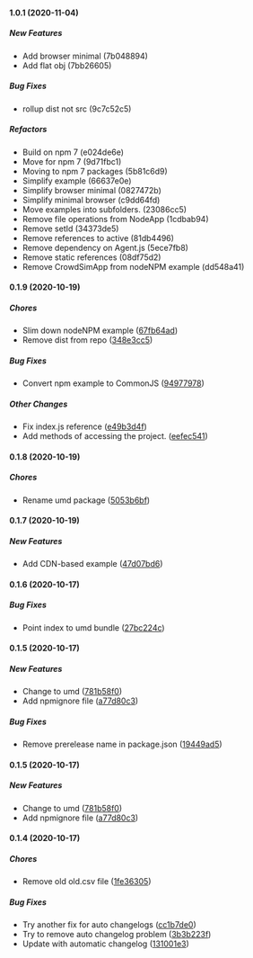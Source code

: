 #### 1.0.1 (2020-11-04)

##### New Features

*  Add browser minimal (7b048894)
*  Add flat obj (7bb26605)

##### Bug Fixes

*  rollup dist not src (9c7c52c5)

##### Refactors

*  Build on npm 7 (e024de6e)
*  Move for npm 7 (9d71fbc1)
*  Moving to npm 7 packages (5b81c6d9)
*  Simplify example (66637e0e)
*  Simplify browser minimal (0827472b)
*  Simplify minimal browser (c9dd64fd)
*  Move examples into subfolders. (23086cc5)
*  Remove file operations from NodeApp (1cdbab94)
*  Remove setId (34373de5)
*  Remove references to active (81db4496)
*  Remove dependency on Agent.js (5ece7fb8)
*  Remove static references (08df75d2)
*  Remove CrowdSimApp from nodeNPM example (dd548a41)

#### 0.1.9 (2020-10-19)

##### Chores

*  Slim down nodeNPM example ([67fb64ad](https://github.com/crowdedjs/crowded/commit/67fb64ad68bb1ce65edde921b8c1d029cdcd8ac0))
*  Remove dist from repo ([348e3cc5](https://github.com/crowdedjs/crowded/commit/348e3cc5ee81caa4c189d06844105ec159459213))

##### Bug Fixes

*  Convert npm example to CommonJS ([94977978](https://github.com/crowdedjs/crowded/commit/949779786ebd3041d9325a1bb9f161c5bde5c5e7))

##### Other Changes

*  Fix index.js reference ([e49b3d4f](https://github.com/crowdedjs/crowded/commit/e49b3d4f7ce65b1e77371a747d6b1674c235a1a0))
*  Add methods of accessing the project. ([eefec541](https://github.com/crowdedjs/crowded/commit/eefec5413bc7e2a03ff3ad9052a27e7a8fc5d324))

#### 0.1.8 (2020-10-19)

##### Chores

*  Rename umd package ([5053b6bf](https://github.com/ricksteam/recastdetourjs/commit/5053b6bf74487db1230e163d6926a55558d54e64))

#### 0.1.7 (2020-10-19)

##### New Features

*  Add CDN-based example ([47d07bd6](https://github.com/ricksteam/recastdetourjs/commit/47d07bd69b748671bbe63d433dc740df2a9c1bba))

#### 0.1.6 (2020-10-17)

##### Bug Fixes

*  Point index to umd bundle ([27bc224c](https://github.com/ricksteam/recastdetourjs/commit/27bc224cd5ae0da3b1799fcc746ee57dee12c36e))

#### 0.1.5 (2020-10-17)

##### New Features

*  Change to umd ([781b58f0](https://github.com/ricksteam/recastdetourjs/commit/781b58f0c3f16c597dba8f29e8698df56837cf77))
*  Add npmignore file ([a77d80c3](https://github.com/ricksteam/recastdetourjs/commit/a77d80c3a7f6485832911d1bbfe5c1e1fda4b730))

##### Bug Fixes

*  Remove prerelease name in package.json ([19449ad5](https://github.com/ricksteam/recastdetourjs/commit/19449ad5529719c39b00ab4d0bf880edbca7f10b))

#### 0.1.5 (2020-10-17)

##### New Features

*  Change to umd ([781b58f0](https://github.com/ricksteam/recastdetourjs/commit/781b58f0c3f16c597dba8f29e8698df56837cf77))
*  Add npmignore file ([a77d80c3](https://github.com/ricksteam/recastdetourjs/commit/a77d80c3a7f6485832911d1bbfe5c1e1fda4b730))
#### 0.1.4 (2020-10-17)

##### Chores

*  Remove old old.csv file ([1fe36305](https://github.com/ricksteam/recastdetourjs/commit/1fe36305fc19bda484bab07976ff354140600b1f))

##### Bug Fixes

*  Try another fix for auto changelogs ([cc1b7de0](https://github.com/ricksteam/recastdetourjs/commit/cc1b7de0eef1527efef6c46f0b0590144ccbbf65))
*  Try to remove auto changelog problem ([3b3b223f](https://github.com/ricksteam/recastdetourjs/commit/3b3b223f0421e390e1a0a81ad8bf5c07d3affc07))
*  Update with automatic changelog ([131001e3](https://github.com/ricksteam/recastdetourjs/commit/131001e3505d562dcfaa0521a81baf77f74e3c7f))

